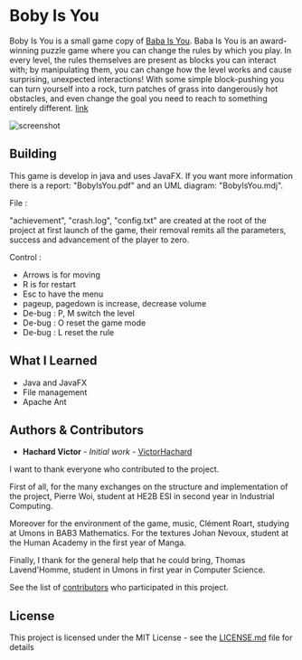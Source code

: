 # Boby Is You

Boby Is You is a small game copy of [Baba Is You](https://store.steampowered.com/app/736260/Baba_Is_You/). Baba Is You is an award-winning puzzle game where you can change the rules by which you play. In every level, the rules themselves are present as blocks you can interact with; by manipulating them, you can change how the level works and cause surprising, unexpected interactions! With some simple block-pushing you can turn yourself into a rock, turn patches of grass into dangerously hot obstacles, and even change the goal you need to reach to something entirely different. [link](https://store.steampowered.com/app/736260/Baba_Is_You/)

![screenshot](https://github.com/VictorHachard/BobyIsYou/blob/master/sample.gif)

## Building

This game is develop in java and uses JavaFX. If you want more information there is a report: "BobyIsYou.pdf" and an UML diagram: "BobyIsYou.mdj".

File :

"achievement", "crash.log", "config.txt" are created at the root of the project at first launch of the game, their removal remits all the parameters, success and advancement of the player to zero.

Control :

- Arrows is for moving
- R is for restart
- Esc to have the menu
- pageup, pagedown is increase, decrease volume
- De-bug : P, M switch the level
- De-bug : O reset the game mode
- De-bug : L reset the rule

## What I Learned

- Java and JavaFX
- File management
- Apache Ant

## Authors & Contributors

* **Hachard Victor** - *Initial work* - [VictorHachard](https://github.com/VictorHachard)

I want to thank everyone who contributed to the project.

First of all, for the many exchanges on the structure and implementation of the project, Pierre Woi, student at HE2B ESI in second year in Industrial Computing.

Moreover for the environment of the game, music, Clément Roart, studying at Umons in BAB3 Mathematics. For the textures Johan Nevoux, student at the Human Academy in the first year of Manga.

Finally, I thank for the general help that he could bring, Thomas Lavend'Homme, student in Umons in first year in Computer Science.

See the list of [contributors](https://github.com/VictorHachard/BobyIsYou/graphs/contributors) who participated in this project.

## License

This project is licensed under the MIT License - see the [LICENSE.md](https://github.com/VictorHachard/BobyIsYou/blob/master/LICENSE) file for details

